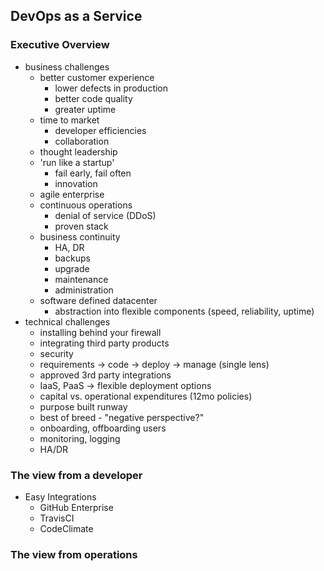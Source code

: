 ## DevOps as a Service
### Executive Overview
- business challenges
  - better customer experience
    - lower defects in production
    - better code quality
    - greater uptime
  - time to market
    - developer efficiencies
    - collaboration
  - thought leadership
  - 'run like a startup'
    - fail early, fail often
    - innovation
  - agile enterprise
  - continuous operations
    - denial of service (DDoS)
    - proven stack
  - business continuity
    - HA, DR
    - backups
    - upgrade 
    - maintenance
    - administration 
  - software defined datacenter
    - abstraction into flexible components (speed, reliability, uptime)   
- technical challenges
  - installing behind your firewall
  - integrating third party products
  - security
  - requirements -> code -> deploy -> manage (single lens)
  - approved 3rd party integrations
  - IaaS, PaaS -> flexible deployment options
  - capital vs. operational expenditures (12mo policies)
  - purpose built runway
  - best of breed - "negative perspective?"
  - onboarding, offboarding users
  - monitoring, logging
  - HA/DR  

### The view from a developer
- Easy Integrations
  - GitHub Enterprise
  - TravisCI
  - CodeClimate  

### The view from operations
